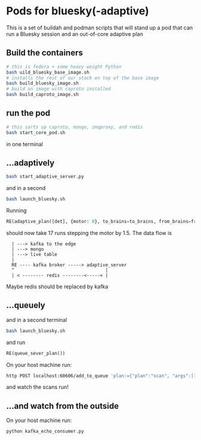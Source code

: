 # Pods for bluesky(-adaptive)

This is a set of buildah and podman scripts that will stand up a pod that
can run a Bluesky session and an out-of-core adaptive plan

## Build the containers

```sh
# this is fedora + some heavy weight Python
bash uild_bluesky_base_image.sh
# installs the rest of our stack on top of the base image
bash build_bluesky_image.sh
# build an image with caproto installed
bash build_caproto_image.sh
```

## run the pod

```sh
# this sarts up caproto, mongo, zmqproxy, and redis
bash start_core_pod.sh
```

in one terminal

##  ...adaptively

```sh
bash start_adaptive_server.py
```

and in a second

```sh
bash launch_bluesky.sh
```


Running

```python
RE(adaptive_plan([det], {motor: 0}, to_brains=to_brains, from_brains=from_brains))
```

should now take 17 runs stepping the motor by 1.5.  The data flow is

```
  | ---> kafka to the edge
  | ---> mongo
  | ---> live table
  |
  RE ---- kafka broker -----> adaptive_server
  ^                                  |
  | < -------- redis --------<-----< |

```

Maybe redis should be replaced by kafka


## ...queuely

and in a second terminal

```sh
bash launch_bluesky.sh
```

and run

```python
RE(queue_sever_plan())
```

On your host machine run:

```bash
http POST localhost:60606/add_to_queue 'plan:={"plan":"scan", "args":[["pinhole"], "motor_ph", -10, 10, 25]}'
```

and watch the scans run!

## ...and watch from the outside

On your host machine run:

```bash
python kafka_echo_consumer.py
```
